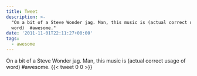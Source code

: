 ```yaml
---
title: Tweet
description: >-
  "On a bit of a Steve Wonder jag. Man, this music is (actual correct usage of
  word)  #awesome."
date: '2011-11-01T22:11:27+00:00'
tags:
  - awesome
---
```

On a bit of a Steve Wonder jag. Man, this music is (actual correct usage of word)  #awesome.
      {{< tweet 0 0 >}}
    
